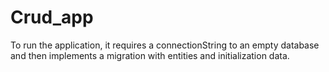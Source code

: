 # Crud_app


To run the application, it requires a connectionString to an empty database and then implements a migration with entities and initialization data.
